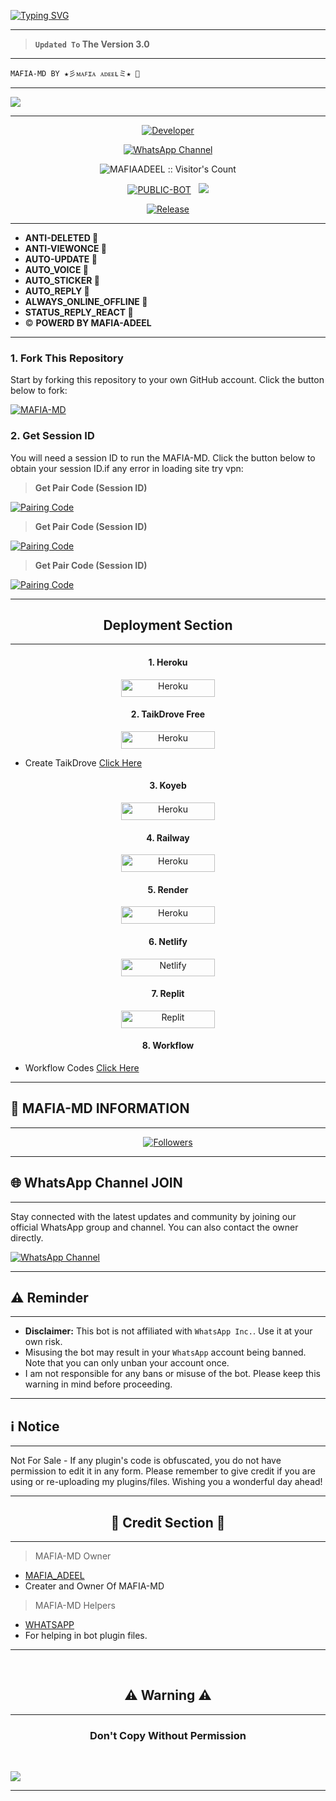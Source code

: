 
<a href="https://git.io/typing-svg"><img src="https://readme-typing-svg.demolab.com?font=Black+Ops+One&size=100&pause=1000&color=green&center=true&width=1000&height=200&lines=MAFIA-MD-V1" alt="Typing SVG" /></a>
  </p>
  
---  

> **`Updated To` The Version 3.0**
---

```
MAFIA-MD BY ★彡ᴍᴀꜰɪᴀ ᴀᴅᴇᴇʟミ★ 💜 
```

--- 

<a><img src='https://qu.ax/XWtbY.jpg'/></a>

---

<p align="center">
  <a href="https://github.com/ADEELSABQI786"><img title="Developer" src="https://img.shields.io/badge/Author-MAFIA%20ADEEL-FF7604.svg?style=big-square&logo=github" /></a>
</p>

<div align="center">
  
[![WhatsApp Channel](https://img.shields.io/badge/Join-WhatsApp%20Channel-FF00F8?style=big-square&logo=whatsapp)](https://whatsapp.com/channel/0029VakJs4YJkK7BYQF1Wp1g)
</div>

 <p align="center"><img src="https://profile-counter.glitch.me/{MAFIA-MD}/count.svg" alt="MAFIAADEEL :: Visitor's Count" old_src="https://profile-counter.glitch.me/{MAFIATEACH}/count.svg" /></p>


<p align="center">
<a href="https://github.com/ADEELSABQI786/MAFIA-MD-V1"><img title="PUBLIC-BOT" src="https://img.shields.io/static/v1?label=Language&message=English&style=square&color=darkpink"></a> &nbsp;
  <img src="https://komarev.com/ghpvc/?username=MAFIA-MD&label=VIEWS&style=square&color=blue" />
</p>
</p> 

<p align="center">
  <a href="https://github.com/ADEELSABQI786/MAFIA-MD-V1"><img title="Release" src="https://img.shields.io/badge/Release-beta%20v3.0-cyan.svg?style=for-the-badge&logo=appveyor" /></a>
</p>

--------------------------
- **ANTI-DELETED 🚀**
- **ANTI-VIEWONCE 🚀**
- **AUTO-UPDATE 🚀**
- **AUTO_VOICE 🚀**
- **AUTO_STICKER 🚀**
- **AUTO_REPLY 🚀**
- **ALWAYS_ONLINE_OFFLINE 🚀**
- **STATUS_REPLY_REACT 🚀**
- © **POWERD BY MAFIA-ADEEL**

---------

### 1. Fork This Repository

Start by forking this repository to your own GitHub account. Click the button below to fork:

  <a href="https://github.com/ADEELSABQI786/MAFIA-MD-V1/fork"><img title="MAFIA-MD" src="https://img.shields.io/badge/FORK-MAFIA MD-h?color=blue&style=for-the-badge&logo=stackshare"></a>
  
### 2. Get Session ID 

You will need a session ID to run the MAFIA-MD. Click the button below to obtain your session ID.if any error in loading site try vpn:

> **Get Pair Code (Session ID)**

<a href='https://khanmdx.onrender.com' target="_blank">
  <img alt='Pairing Code' src='https://img.shields.io/badge/Get%20Pairing%20Code-B700FB?style=for-the-badge&logo=opencv&logoColor=black'/>
</a>
<br> 

> **Get Pair Code (Session ID)**

<a href='https://khanmdx2.onrender.com' target="_blank">
  <img alt='Pairing Code' src='https://img.shields.io/badge/Get%20Pairing%20Code-000000?style=for-the-badge&logo=opencv&logoColor=white'/>
</a>
<br> 

> **Get Pair Code (Session ID)**

<a href='https://khanmdx3.onrender.com' target="_blank">
  <img alt='Pairing Code' src='https://img.shields.io/badge/Get%20Pairing%20Code-0076D2?style=for-the-badge&logo=opencv&logoColor=black'/>
</a>
<br> 

---

<h2 align="center">Deployment Section</h2>

---

<h4 align="center">1. Heroku</h4>
<p style="text-align: center; font-size: 1.2em;">


<p align="center">
<a href='[https://dashboard.heroku.com/new?template=https://github.com/ADEELSABQI786/MAFIA-MD-V1tree/main](https://dashboard.heroku.com/new?template=https://github.com/ADEELSABQI786/MAFIA-MD-V1)' target="_blank"><img alt='Heroku' src='https://img.shields.io/badge/-heroku ‎ deploy-FF004D?style=for-the-badge&logo=heroku&logoColor=white'/< width=150 height=28/p></a>

<h4 align="center">2. TaikDrove Free</h4>
<p style="text-align: center; font-size: 1.2em;">
  
<p align="center">
<a href='https://host.talkdrove.com/share-bot/82' target="_blank"><img alt='Heroku' src='https://img.shields.io/badge/-TaikDrove ‎Deploy-6971FF?style=for-the-badge&logo=Github&logoColor=white'/< width=150 height=28/p></a>

* Create TaikDrove <a href="https://host.talkdrove.com/auth/signup?ref=5E95F1DA">Click Here</a>

<h4 align="center">3. Koyeb</h4>
<p style="text-align: center; font-size: 1.2em;">

<p align="center">
<a href='https://app.koyeb.com/services/deploy?type=git&repository=ADEELSABQI786/MAFIA-MD-V1&ports=3000&env[PREFIX]=.&env[SESSION_ID]=&env[ALWAYS_ONLINE]=false&env[MODE]=public&env[AUTO_STATUS_MSG]=Seen%20status%20by%20KHAN-MD&env[AUTO_STATUS_REPLY]=false&env[AUTO_STATUS_SEEN]=true&env[AUTO_TYPING]=false&env[ANTI_LINK]=true&env[AUTO_REACT]=false&env[READ_MESSAGE]=false' target="_blank"><img alt='Heroku' src='https://img.shields.io/badge/-koyeb ‎ deploy-FF009D?style=for-the-badge&logo=koyeb&logoColor=white'/< width=150 height=28/p></a>

<h4 align="center">4. Railway</h4>
<p style="text-align: center; font-size: 1.2em;">

<p align="center">
<a href='https://railway.app/new' target="_blank"><img alt='Heroku' src='https://img.shields.io/badge/-railway deploy-FF8700?style=for-the-badge&logo=railway&logoColor=white'/< width=150 height=28/p></a>

<h4 align="center">5. Render</h4>
<p style="text-align: center; font-size: 1.2em;">
  
<p align="center">
<a href='https://dashboard.render.com/web/new' target="_blank"><img alt='Heroku' src='https://img.shields.io/badge/-Render deploy-black?style=for-the-badge&logo=render&logoColot=white'/< width=150 height=28/p></a>

<h4 align="center">6. Netlify</h4>
<p style="text-align: center; font-size: 1.2em;">
  
<p align="center">
<a href='https://app.netlify.com/' target="_blank"><img alt='Netlify' src='https://img.shields.io/badge/-Netlify Deploy-CC00FF?style=for-the-badge&logo=netlify&logoColor=white'/< width=150 height=28/p></a> </a>

<h4 align="center">7. Replit</h4>
<p style="text-align: center; font-size: 1.2em;">

<p align="center">
<a href='https://replit.com/~' target="_blank"><img alt='Replit' src='https://img.shields.io/badge/-Replit Deploy-1976D2?style=for-the-badge&logo=replit&logoColor=white'/< width=150 height=28/p></a> </a>
 
 <h4 align="center">8. Workflow</h4>
<p style="text-align: center; font-size: 1.2em;">

* Workflow Codes <a href="https://whatsapp.com/channel/0029VakJs4YJkK7BYQF1Wp1g/851">Click Here</a>



---

## 🔗 MAFIA-MD INFORMATION 

---

  <p align="center">
<a href="https://github.com/ADEELSABQI786/followers"><img title="Followers" src="https://img.shields.io/github/followers/ADEELSABQI786?color=blue&style=square"></a>


----

## 🌐 WhatsApp Channel JOIN

---

Stay connected with the latest updates and community by joining our official WhatsApp group and channel. You can also contact the owner directly.

[![WhatsApp Channel](https://img.shields.io/badge/Join-WhatsApp%20Channel-25D366?style=for-the-badge&logo=whatsapp)](https://whatsapp.com/channel/0029VakJs4YJkK7BYQF1Wp1g)

---

<h2 align="left">⚠️ Reminder</h2>
<p style="text-align: center; font-size: 1.2em;">
  
----
- **Disclaimer:** This bot is not affiliated with `WhatsApp Inc.`. Use it at your own risk.
- Misusing the bot may result in your `WhatsApp` account being banned. Note that you can only unban your account once.
- I am not responsible for any bans or misuse of the bot. Please keep this warning in mind before proceeding.

---

<h2 align="left">ℹ️ Notice</h2>
<p style="text-align: center; font-size: 1.2em;">
  
---  
  Not For Sale - If any plugin's code is obfuscated, you do not have permission to edit it in any form. Please remember to give credit if you are using or re-uploading my plugins/files. Wishing you a wonderful day ahead!</p>
  
---

<h2 align="center">🔰 Credit Section 🔰 </h2>

---

> MAFIA-MD Owner 
- [MAFIA_ADEEL](https://github.com/ADEELSABQI786)
- Creater and Owner Of MAFIA-MD
> MAFIA-MD Helpers 
- [WHATSAPP](https://Wa.me/+923131613251by/?text=HI-SIR-I-AM-BOT-USER)
- For helping in bot plugin files.
  
---

 <br>
<h2 align="center"> ⚠️ Warning ⚠️
 </h2>
 
 ---

<h3 align="center"> Don't Copy Without Permission 
</h3>

<br>

<a><img src='https://i.imgur.com/LyHic3i.gif'/></a>

---

